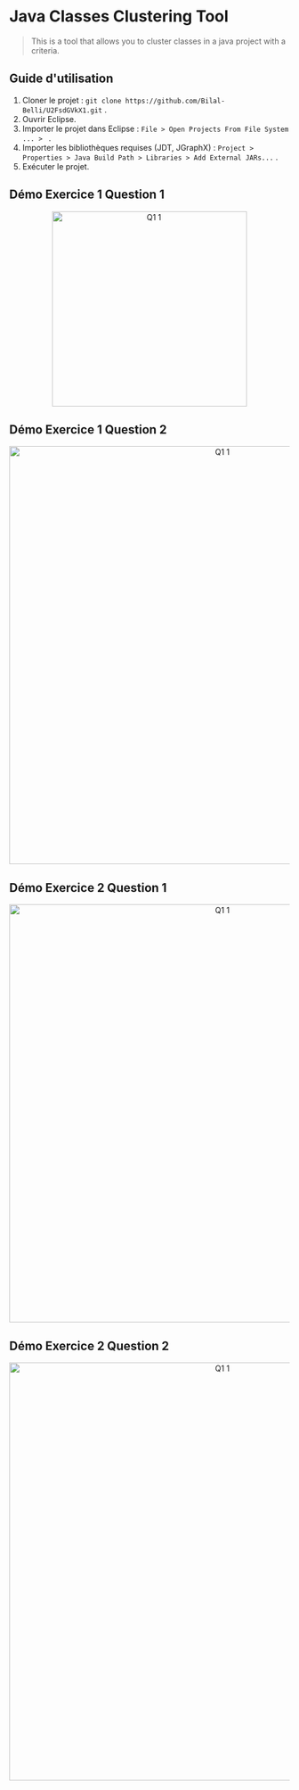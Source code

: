 # Java Classes Clustering Tool
> This is a tool that allows you to cluster classes in a java project with a criteria.

## Guide d'utilisation
1. Cloner le projet : `git clone https://github.com/Bilal-Belli/U2FsdGVkX1.git` .
2. Ouvrir Eclipse.
3. Importer le projet dans Eclipse : `File > Open Projects From File System ... > ` .
4. Importer les bibliothèques requises (JDT, JGraphX) : `Project > Properties > Java Build Path > Libraries > Add External JARs...` .
5. Exécuter le projet.

## Démo Exercice 1 Question 1
<div align="center">
  <img  width="350" alt="Q1 1" src="https://github.com/user-attachments/assets/2f161a52-6584-470a-bc43-38931fd06525">
</div>


## Démo Exercice 1 Question 2
<div align="center">
  <img  width="750" alt="Q1 1" src="https://github.com/user-attachments/assets/f21fa03c-3a3b-4ecb-aa0e-339cda8e94c7">
</div>

## Démo Exercice 2 Question 1
<div align="center">
  <img  width="750" alt="Q1 1" src="https://github.com/user-attachments/assets/6040e480-8250-4943-ac50-93a83b37fd1f">

</div>

## Démo Exercice 2 Question 2
<div align="center">
  <img  width="750" alt="Q1 1" src="https://github.com/user-attachments/assets/d748563c-46d2-4f60-8916-ac385e0620af">
</div>

